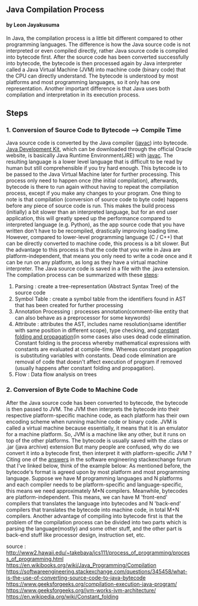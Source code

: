 ## Java Compilation Process
#### by Leon Jayakusuma

  In Java, the compilation process is a little bit different compared to other programming languages. The difference is how the Java source code is not interpreted or even compiled directly, rather Java source code is compiled into bytecode first. After the source code has been converted successfully into bytecode, the bytecode is then processed again by Java interpreter called a Java Virtual Machine (JVM) into machine code (binary code) that the CPU can directly understand. The bytecode is understood by most platforms and most programming languages, so it only has one representation. Another important difference is that Java uses both compilation and interpretation in its execution process.
## Steps
### 1. Conversion of Source Code to Bytecode --> Compile Time
  Java source code is converted by the Java compiler ([javac](https://docs.oracle.com/javase/7/docs/technotes/tools/windows/javac.html#synopsis)) into bytecode. [Java Development Kit](https://www.oracle.com/java/technologies/javase-downloads.html), which can be downloaded through the official Oracle website, is basically Java Runtime Environment(JRE) with [javac](https://docs.oracle.com/javase/7/docs/technotes/tools/windows/javac.html#synopsis).  The resulting language is a lower level language that is difficult to be read by human but still comprehensible if you try hard enough. This bytecode is to be passed to the Java Virtual Machine later for further processing. This process only need to happen once (the initial compilation), afterwards, bytecode is there to run again without having to repeat the compilation process, except if you make any changes to your program. 
  One thing to note is that compilation (conversion of source code to byte code) happens before any piece of source code is run. This makes the build process (initially) a bit slower than an interpreted language, but for an end user application, this will greatly speed up the performance compared to interpreted language (e.g. Python), as the app source code that you have written don't have to be recompiled, drastically improving loading time. However, compared to lower-level programming language (C / C++) that can be directly converted to machine code, this process is a bit slower. But the advantage to this process is that the code that you write in Java are platform-independent, that means you only need to write a code once and it can be run on any platform, as long as they have a virtual machine interpreter. The Java source code is saved in a file with the .java extension. 
  The compilation process can be summarized with these [steps](https://www.geeksforgeeks.org/compilation-execution-java-program/):
  1. Parsing : create a tree-representation (Abstract Syntax Tree) of the source code
  2. Symbol Table : create a symbol table from the identifiers found in AST that has been created for further processing 
  3. Annotation Processing : processes annotation(comment-like entity that can also behave as a preprocessor for some keywords)
  4. Attribute : attributes the AST, includes name resolution(same identifier with same position in different scope), type checking, and [constant folding and propagation](https://en.wikipedia.org/wiki/Constant_folding)(in some cases also uses dead code elimination. Constant folding is the process whereby mathematical expressions with constants are evaluated at compile-time. Whereas constant propagation is substituting variables with constants. Dead code elimination are removal of code that doesn't affect execution of program if removed (usually happens after constant folding and propagation). 
  5. Flow : Data flow analysis on trees
### 2. Conversion of Byte Code to Machine Code
  After the Java source code has been converted to bytecode, the bytecode is then passed to JVM. The JVM then interprets the bytecode into their respective platform-specific machine code, as each platform has their own encoding scheme when running machine code or binary code. JVM is called a virtual machine because essentially, it means that it is an emulator for a machine platform. So, JVM is a machine like any other, but it runs on top of the other platforms. The bytecode is usually saved with the .class or .jar (java archive) extension But many people are confused, why do we convert it into a bytecode first, then interpret it with platform-specific JVM ? Citing one of the [answers](https://softwareengineering.stackexchange.com/questions/345458/what-is-the-use-of-converting-source-code-to-java-bytecode) in the software engineering stackexchange forum that I've linked below, think of the example below:
  As mentioned before, the bytecode's format is agreed upon by most platform and most programming language. Suppose we have M programming languages and N platforms and each compiler needs to be platform-specific and language-specific, this means we need approximately M*N compilers. Meanwhile, bytecodes are platform-independent. This means, we can have M 'front-end' compilers that translates the language into bytecodes and N 'back-end' compilers that translates the bytecode into machine code, in total M+N compilers.
  Another advantage of compiling into bytecode first is that the problem of the compilation process can be divided into two parts which is parsing the language(mostly) and some other stuff, and the other part is back-end stuff like processor design, instruction set, etc.
  
  source : 
  http://www2.hawaii.edu/~takebaya/ics111/process_of_programming/process_of_programming.html
  https://en.wikibooks.org/wiki/Java_Programming/Compilation
  https://softwareengineering.stackexchange.com/questions/345458/what-is-the-use-of-converting-source-code-to-java-bytecode
  https://www.geeksforgeeks.org/compilation-execution-java-program/
  https://www.geeksforgeeks.org/jvm-works-jvm-architecture/
  https://en.wikipedia.org/wiki/Constant_folding
  
